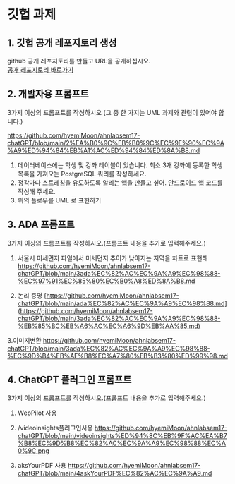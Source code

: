 # 깃헙 과제

## 1. 깃헙 공개 레포지토리 생성

github 공개 레포지토리를 만들고 URL을 공개하십시오.  
[공개 레포지토리 바로가기](https://github.com/hyemiMoon/ahnlabsem17-chatGPT)

## 2. 개발자용 프롬프트

3가지 이상의 프롬프트를 작성하시오 (그 중 한 가지는 UML 과제와 관련이 있어야 합니다.)

https://github.com/hyemiMoon/ahnlabsem17-chatGPT/blob/main/2%EA%B0%9C%EB%B0%9C%EC%9E%90%EC%9A%A9%ED%94%84%EB%A1%AC%ED%94%84%ED%8A%B8.md

1. 데이터베이스에는 학생 및 강좌 테이블이 있습니다. 최소 3개 강좌에 등록한 학생 목록을 가져오는 PostgreSQL 쿼리를 작성하세요.
2. 정각마다 스트레칭을 유도하도록 알리는 앱을 만들고 싶어. 안드로이드 앱 코드를 작성해 주세요.
3. 위의 플로우를 UML 로 표현하기

## 3. ADA 프롬프트

3가지 이상의 프롬프트를 작성하시오.(프롬프트 내용을 추가로 입력해주세요.)

1. 서울시 미세먼지 파일에서 미세먼지 추이가 낮아지는 지역을 차트로 표현해
https://github.com/hyemiMoon/ahnlabsem17-chatGPT/blob/main/3ada%EC%82%AC%EC%9A%A9%EC%98%88-%EC%97%91%EC%85%80%EC%B0%A8%ED%8A%B8.md

3. 논리 증명
[https://github.com/hyemiMoon/ahnlabsem17-chatGPT/blob/main/ada%EC%82%AC%EC%9A%A9%EC%98%88.md](https://github.com/hyemiMoon/ahnlabsem17-chatGPT/blob/main/3ada%EC%82%AC%EC%9A%A9%EC%98%88-%EB%85%BC%EB%A6%AC%EC%A6%9D%EB%AA%85.md)

3.이미지변환
https://github.com/hyemiMoon/ahnlabsem17-chatGPT/blob/main/3ada%EC%82%AC%EC%9A%A9%EC%98%88-%EC%9D%B4%EB%AF%B8%EC%A7%80%EB%B3%80%ED%99%98.md

## 4. ChatGPT 플러그인 프롬프트

3가지 이상의 프롬프트를 작성하시오.(프롬프트 내용을 추가로 입력해주세요.)
1. WepPilot  사용


2. /videoinsights플러그인사용
https://github.com/hyemiMoon/ahnlabsem17-chatGPT/blob/main/videoinsights%ED%94%8C%EB%9F%AC%EA%B7%B8%EC%9D%B8%EC%82%AC%EC%9A%A9%EC%98%88%EC%A0%9C.png

3. aksYourPDF 사용
https://github.com/hyemiMoon/ahnlabsem17-chatGPT/blob/main/4askYourPDF%EC%82%AC%EC%9A%A9.md



